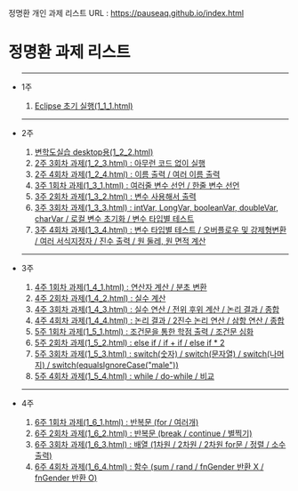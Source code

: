 정명환 개인 과제 리스트 URL : https://pauseaq.github.io/index.html

<body>
<h1>정명환 과제 리스트</h3>
  <ul><hr/>
  <li> 1주 </li>
  <ol>
    <li><a href=https://pauseaq.github.io/java/1_1_1.html>Eclipse 초기 실행(1_1_1.html)</a></li>
  </ol><hr/>
  <li> 2주 </li>
  <ol>
    <li><a href="https://pauseaq.github.io/java/1_2_2.html">변학도실습 desktop용(1_2_2.html)</a></li>
    <li><a href="https://pauseaq.github.io/java/1_2_3.html">2주 3회차 과제(1_2_3.html) : 아무런 코드 없이 실행</a></li>
    <li><a href="https://pauseaq.github.io/java/1_2_4.html">2주 4회차 과제(1_2_4.html) : 이름 출력 / 여러 이름 출력</a></li>
    <li><a href="https://pauseaq.github.io/java/1_3_1.html">3주 1회차 과제(1_3_1.html) : 여러줄 변수 선언 / 한줄 변수 선언</a></li>
    <li><a href="https://pauseaq.github.io/java/1_3_2.html">3주 2회차 과제(1_3_2.html) : 변수 사용해서 출력</a></li>
    <li><a href="https://pauseaq.github.io/java/1_3_3.html">3주 3회차 과제(1_3_3.html) : intVar, LongVar, booleanVar, doubleVar, charVar / 로컬 변수 초기화 / 변수 타입별 테스트</a></li>
    <li><a href="https://pauseaq.github.io/java/1_3_4.html">3주 4회차 과제(1_3_4.html) : 변수 타입별 테스트 / 오버플로우 및 강제형변환 / 여러 서식지정자 / 진수 출력 / 원 둘레, 원 면적 계산</a></li>
  </ol><hr/>
  <li> 3주 </li>
  <ol>
    <li><a href="https://pauseaq.github.io/java/1_4_1.html">4주 1회차 과제(1_4_1.html) : 연산자 계산 / 분초 변환</a></li>
    <li><a href="https://pauseaq.github.io/java/1_4_2.html">4주 2회차 과제(1_4_2.html) : 실수 계산</a></li>
    <li><a href="https://pauseaq.github.io/java/1_4_3.html">4주 3회차 과제(1_4_3.html) : 실수 연산 / 전위 후위 계산 / 논리 결과 / 종합</a></li>
    <li><a href="https://pauseaq.github.io/java/1_4_4.html">4주 4회차 과제(1_4_4.html) : 논리 결과 / 2진수 논리 연산 / 삼항 연산 / 종합</a></li>
    <li><a href="https://pauseaq.github.io/java/1_5_1.html">5주 1회차 과제(1_5_1.html) : 조건문을 통한 학점 출력 / 조건문 심화</a></li>
    <li><a href="https://pauseaq.github.io/java/1_5_2.html">5주 2회차 과제(1_5_2.html) : else if / if + if / else if * 2</a></li>
    <li><a href="https://pauseaq.github.io/java/1_5_3.html">5주 3회차 과제(1_5_3.html) : switch(숫자) / switch(문자열) / switch(나머지) / switch(equalsIgnoreCase("male"))</a></li>
    <li><a href="https://pauseaq.github.io/java/1_5_4.html">5주 4회차 과제(1_5_4.html) : while / do-while / 비교</a></li>
  </ol> <hr/>
  <li> 4주 </li>
  <ol>
    <li><a href="https://pauseaq.github.io/java/1_6_1.html">6주 1회차 과제(1_6_1.html) : 반복문 (for / 여러개)</a></li>
    <li><a href="https://pauseaq.github.io/java/1_6_2.html">6주 2회차 과제(1_6_2.html) : 반복문 (break / continue / 별찍기)</a></li>
    <li><a href="https://pauseaq.github.io/java/1_6_3.html">6주 3회차 과제(1_6_3.html) : 배열 (1차원 / 2차원 / 2차원 for문 / 정렬 / 소수 출력)</a></li>
    <li><a href="https://pauseaq.github.io/java/1_6_4.html">6주 4회차 과제(1_6_4.html) : 함수 (sum / rand / fnGender 반환 X / fnGender 반환 O)</a></li>
  </ol>
  </ul>
</body>
